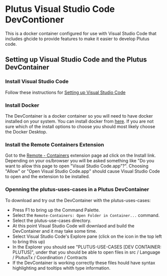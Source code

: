 # Plutus Visual Studio Code DevContioner

This is a docker container configured for use with Visual Studio Code
that includes ghcide to provide features to make it easier to develop
Plutus code.


## Setting up Visual Studio Code and the Plutus DevContainer

### Install Visual Studio Code

Follow these instructions for [Setting up Visual Studio Code](https://code.visualstudio.com/docs/setup/setup-overview)


### Install Docker

The DevContainer is a docker container so you will need to have
docker installed on your system.  You can install docker from
[here](https://www.docker.com/get-started).  If you are not
sure which of the install options to choose you should
most likely choose the Docker Desktop.


### Install the Remote Containers Extension

Got to the [Remote - Containers](https://marketplace.visualstudio.com/items?itemName=ms-vscode-remote.remote-containers)
extension page ad click on the Install link.  Depending on your os/browser
you will be asked something like "Do you want to allow this page to open
"Visual Studio Code.app"?".
Choosing "Allow" or "Open Visual Studio Code.app" should cause Visual Studio
Code to open and the extension to be installed.


### Openning the plutus-uses-cases in a Plutus DevContainer

To download and try out the DevContainer with the plutus-uses-cases:

* Press F1 to bring up the Command Palette.
* Select the `Remote-Containers: Open Folder in Container...` command.
* Select the plutus-use-cases directory.
* At this point Visual Studio Code will downlaod and build the DevContainer
  and it may take some time.
* Select Visual Studio Code's Explore pane (click on the icon in the top
  left to bring this up)
* In the Explorer you should see "PLUTUS-USE-CASES [DEV CONTAINER: PLUTUS]",
  under that you should be able to open files in
    src / Language / PlutusTx / Coordination / Contracts
* If the DevContainer is working correctly these files hould have syntax
  highlighting and tooltips whith type information.